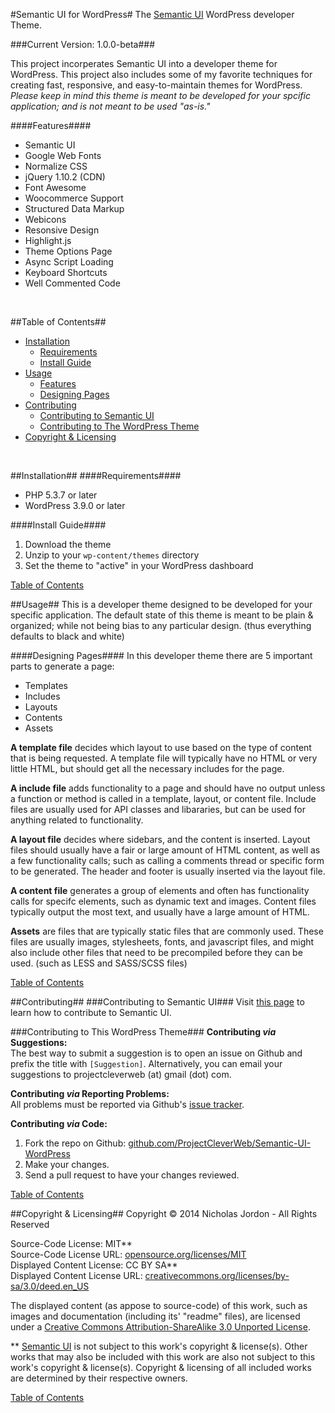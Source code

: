 #Semantic UI for WordPress#
The [Semantic UI](https://github.com/Semantic-Org/Semantic-UI) WordPress
developer Theme.

###Current Version: 1.0.0-beta###

This project incorperates Semantic UI into a developer theme for WordPress. This
project also includes some of my favorite techniques for creating fast,
responsive, and easy-to-maintain themes for WordPress. *Please keep in mind this
theme is meant to be developed for your spcific application; and is not meant to
be used "as-is."*

####Features####
- Semantic UI
- Google Web Fonts
- Normalize CSS
- jQuery 1.10.2 (CDN)
- Font Awesome
- Woocommerce Support
- Structured Data Markup
- Webicons
- Resonsive Design
- Highlight.js
- Theme Options Page
- Async Script Loading
- Keyboard Shortcuts
- Well Commented Code

<br>

##Table of Contents##
* [Installation](#installation)
  * [Requirements](#requirements)
  * [Install Guide](#install-guide)
* [Usage](#usage)
  * [Features](#features)
  * [Designing Pages](#designing-pages)
* [Contributing](#contributing)
  * [Contributing to Semantic UI](contributing-to-semantic-ui)
  * [Contributing to The WordPress Theme](contributing-to-the-wordpress-theme)
* [Copyright & Licensing](#copyright--licensing)

<br>



##Installation##
####Requirements####
* PHP 5.3.7 or later
* WordPress 3.9.0 or later

####Install Guide####
1. Download the theme
2. Unzip to your `wp-content/themes` directory
3. Set the theme to "active" in your WordPress dashboard

[Table of Contents](#table-of-contents)



##Usage##
This is a developer theme designed to be developed for your specific application.
The default state of this theme is meant to be plain &amp; organized; while not
being bias to any particular design. (thus everything defaults to black and
white)


####Designing Pages####
In this developer theme there are 5 important parts to generate a page:

- Templates
- Includes
- Layouts
- Contents
- Assets

**A template file** decides which layout to use based on the type of content
that is being requested. A template file will typically have no HTML or very
little HTML, but should get all the necessary includes for the page.

**A include file** adds functionality to a page and should have no output unless
a function or method is called in a template, layout, or content file. Include
files are usually used for API classes and libararies, but can be used for
anything related to functionality.

**A layout file** decides where sidebars, and the content is inserted. Layout
files should usually have a fair or large amount of HTML content, as well as a
few functionality calls; such as calling a comments thread or specific form to
be generated. The header and footer is usually inserted via the layout file.

**A content file** generates a group of elements and often has functionality
calls for specifc elements, such as dynamic text and images. Content files
typically output the most text, and usually have a large amount of HTML.

**Assets** are files that are typically static files that are commonly used.
These files are usually images, stylesheets, fonts, and javascript files, and
might also include other files that need to be precompiled before they can be
used. (such as LESS and SASS/SCSS files)

[Table of Contents](#table-of-contents)



##Contributing##
###Contributing to Semantic UI###
Visit [this page](http://semantic-ui.com/project/contributing.html#/contributing)
to learn how to contribute to Semantic UI.

###Contributing to This WordPress Theme###
**Contributing *via* Suggestions:** <br>
The best way to submit a suggestion is to open an issue on Github and prefix the
title with `[Suggestion]`. Alternatively, you can email your suggestions to
projectcleverweb (at) gmail (dot) com.

**Contributing *via* Reporting Problems:** <br>
All problems must be reported via Github's
[issue tracker](https://github.com/ProjectCleverWeb/Semantic-UI-WordPress/issues).

**Contributing *via* Code:**

1. Fork the repo on Github: [github.com/ProjectCleverWeb/Semantic-UI-WordPress](https://github.com/ProjectCleverWeb/Semantic-UI-WordPress)
2. Make your changes.
3. Send a pull request to have your changes reviewed.

[Table of Contents](#table-of-contents)



##Copyright & Licensing##
Copyright &copy; 2014 Nicholas Jordon - All Rights Reserved

Source-Code License: MIT&#42;&#42; <br>
Source-Code License URL:
[opensource.org/licenses/MIT](http://opensource.org/licenses/MIT) <br>
Displayed Content License: CC BY SA&#42;&#42; <br>
Displayed Content License URL: 
[creativecommons.org/licenses/by-sa/3.0/deed.en_US](http://creativecommons.org/licenses/by-sa/3.0/deed.en_US)

The displayed content (as appose to source-code) of this work, such as images
and documentation (including its' "readme" files), are licensed under a
[Creative Commons Attribution-ShareAlike 3.0 Unported License](http://creativecommons.org/licenses/by-sa/3.0/deed.en_US).

&#42;&#42; [Semantic UI](http://sematic-ui.com) is not subject to this work's
copyright &amp; license(s). Other works that may also be included with this work
are also not subject to this work's copyright &amp; license(s). Copyright &amp;
licensing of all included works are determined by their respective owners.


[Table of Contents](#table-of-contents)